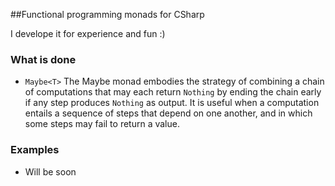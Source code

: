 ##Functional programming monads for CSharp

I develope it for experience and fun :)

### What is done
* `Maybe<T>` The Maybe monad embodies the strategy of combining a chain of computations that may each return `Nothing` by ending the chain early if any step produces `Nothing` as output. It is useful when a computation entails a sequence of steps that depend on one another, and in which some steps may fail to return a value.

### Examples
- Will be soon
